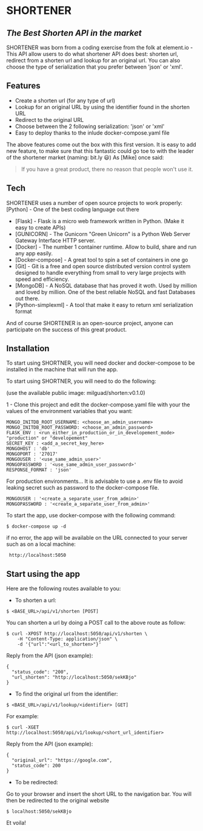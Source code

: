 # SHORTENER
## _The Best Shorten API in the market_

SHORTENER was born from a coding exercise from the folk at element.io - This API allow users to do what shortener API does best: shorten url, redirect from a shorten url and lookup for an original url. You can also choose the type of serialization that you prefer between 'json' or 'xml'. 


## Features

- Create a shorten url (for any type of url)
- Lookup for an original URL by using the identifier found in the shorten URL
- Redirect to the original URL
- Choose between the 2 following serialization: 'json' or 'xml'
- Easy to deploy thanks to the inlude docker-compose.yaml file

The above features come out the box with this first version. It is easy to add new feature, to make sure that this fantastic could go toe to with the leader of the shortener market (naming: bit.ly 😃)
As [Mike] once said:

> If you have a great product, there no reason 
> that people won't use it.

## Tech

SHORTENER uses a number of open source projects to work properly:
 [Python] - One of the best coding language out there
- [Flask] - Flask is a micro web framework written in Python. (Make it easy to create APIs)
- [GUNICORN] - The Gunicorn "Green Unicorn" is a Python Web Server Gateway Interface HTTP server.
- [Docker] - The number 1 container runtime. Allow to build, share and run any app easily.
- [Docker-compose] - A great tool to spin a set of containers in one go
- [Git] - Git is a free and open source distributed version control system designed to handle everything from small to very large projects with speed and efficiency. 
- [MongoDB] - A NoSQL database that has proved it woth. Used by million and loved by million. One of the best reliable NoSQL and fast Databases out there.
- [Python-simplexml] - A tool that make it easy to return xml serialization format

And of course SHORTENER is an open-source project, anyone can participate on the success of this great product.

## Installation

To start using SHORTNER, you will need docker and docker-compose to be installed in the machine that will run the app.

To start using SHORTNER, you will need to do the following:

(use the available public image: milguad/shorten:v0.1.0)

1 - Clone this project and edit the docker-compose.yaml file with your the values of the environment variables that you want:
```
MONGO_INITDB_ROOT_USERNAME: <choose_an_admin_username>
MONGO_INITDB_ROOT_PASSWORD: <choose_an_admin_password>
FLASK_ENV : <run_either_in_production_or_in_developement_mode> "production" or "developement"
SECRET_KEY : <add_a_secret_key_here>
MONGOHOST : 'db'
MONGOPORT : '27017'
MONGOUSER : '<use_same_admin_user>'
MONGOPASSWORD : '<use_same_admin_user_password>'
RESPONSE_FORMAT : 'json'
```

For production environments...
It is advisable to use a .env file to avoid leaking secret such as password to the docker-compose file.
```
MONGOUSER : '<create_a_separate_user_from_admin>'
MONGOPASSWORD : '<create_a_separate_user_from_admin>'
```
To start the app, use docker-compose with the following command:
```
$ docker-compose up -d
```
if no error, the app will be available on the URL connected to your server such as on a local machine:
```
 http://localhost:5050
```

## Start using the app

Here are the following routes available to you:

- To shorten a url:
```
$ <BASE_URL>/api/v1/shorten [POST]
```
You can shorten a url by doing a POST call to the above route as follow:
```
$ curl -XPOST http://localhost:5050/api/v1/shorten \
    -H "Content-Type: application/json" \ 
    -d '{"url":"<url_to_shorten>"}'
```

Reply from the API (json example):
```
{
  "status_code": "200", 
  "url_shorten": "http://localhost:5050/sekKBjo"
}
```

- To find the original url from the identifier:
```
$ <BASE_URL>/api/v1/lookup/<identifier> [GET]
```
For example:
```
$ curl -XGET http://localhost:5050/api/v1/lookup/<short_url_identifier>
```
Reply from the API (json example):
```
{
  "original_url": "https://google.com", 
  "status_code": 200
}
```


- To be redirected:

Go to your browser and insert the short URL to the navigation bar.
You will then be redirected to the original website

```
$ localhost:5050/sekKBjo
```

Et voila!